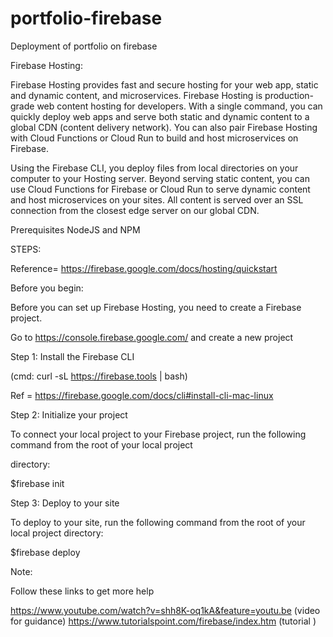 # portfolio-firebase
Deployment of portfolio on firebase



Firebase Hosting:

Firebase Hosting provides fast and secure hosting for your web app, static and dynamic content, and microservices.
Firebase Hosting is production-grade web content hosting for developers. With a single command, you can quickly deploy web apps and serve both static and dynamic content to a global CDN (content delivery network). You can also pair Firebase Hosting with Cloud Functions or Cloud Run to build and host microservices on Firebase.

Using the Firebase CLI, you deploy files from local directories on your computer to your Hosting server. Beyond serving static content, you can use Cloud Functions for Firebase or Cloud Run to serve dynamic content and host microservices on your sites. All content is served over an SSL connection from the closest edge server on our global CDN.

Prerequisites
NodeJS and NPM


STEPS:

Reference= https://firebase.google.com/docs/hosting/quickstart

Before you begin:

Before you can set up Firebase Hosting, you need to create a Firebase project.

Go to https://console.firebase.google.com/ and create a new project

Step 1: Install the Firebase CLI

(cmd: curl -sL https://firebase.tools | bash)

Ref = https://firebase.google.com/docs/cli#install-cli-mac-linux


Step 2: Initialize your project

To connect your local project to your Firebase project, run the following command from the root of your local project 

directory:

 $firebase init

Step 3: Deploy to your site

To deploy to your site, run the following command from the root of your local project directory:

 $firebase deploy


Note:

Follow these links to get more help

https://www.youtube.com/watch?v=shh8K-oq1kA&feature=youtu.be (video for guidance)
https://www.tutorialspoint.com/firebase/index.htm (tutorial )









